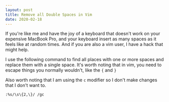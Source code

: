 ```yaml
---
layout: post
title: Remove all Double Spaces in Vim
date: 2020-02-18
---
```


If you're like me and have the joy of a keyboard that doesn't work on your expensive MacBook Pro, and your keyboard insert as many spaces as it feels like at random times. And if you are also a vim user, I have a hack that might help.

I use the following command to find all places with one or more spaces and replace them with a single space. It's worth noting that in vim, you need to escape things you normally wouldn't, like the `{` and `}`

Also worth noting that I am using the `c` modifier so I don't make changes that I don't want to.

`:%s/\s\{2,\}/ /gc`
